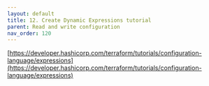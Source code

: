```yaml
---
layout: default
title: 12. Create Dynamic Expressions tutorial
parent: Read and write configuration
nav_order: 120
---
```


[https://developer.hashicorp.com/terraform/tutorials/configuration-language/expressions](https://developer.hashicorp.com/terraform/tutorials/configuration-language/expressions)